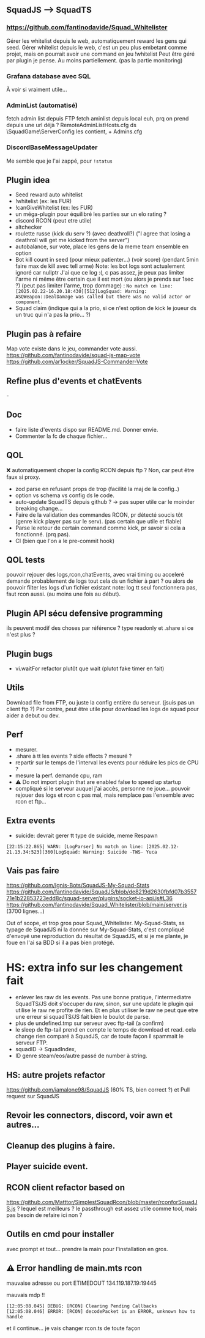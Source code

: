 ## SquadJS --> SquadTS

### https://github.com/fantinodavide/Squad_Whitelister

Gérer les whitelist depuis le web, automatiquement reward les gens qui seed.
Gérer whitelist depuis le web, c'est un peu plus embetant comme projet,
mais on pourrait avoir une command en jeu !whitelist <player> <reason> <duration>
Peut être géré par plugin je pense. Au moins partiellement. (pas la partie monitoring)

### Grafana database avec SQL

À voir si vraiment utile...

### AdminList (automatisé)

fetch admin list depuis FTP
fetch aminlist depuis local
euh, prq on prend depuis une url déjà ?
RemoteAdminListHosts.cfg ds \SquadGame\ServerConfig
les contient, + Admins.cfg

### DiscordBaseMessageUpdater

Me semble que je l'ai zappé, pour `!status`

## Plugin idea

- Seed reward auto whitelist
- !whitelist <player> <reason> <duration> (ex: les FUR)
- !canGiveWhitelist <player> <reason> <duration> (ex: les FUR)
- un méga-plugin pour équilibré les parties sur un elo rating ?
- discord RCON (peut etre utile)
- altchecker
- roulette russe (kick du serv ?) (avec deathroll?) ("I agree that losing a deathroll will get me kicked from the server")
- autobalance, sur vote, place les gens de la meme team ensemble en option
- Bot kill count in seed (pour mieux patienter...) (voir score) (pendant 5min faire max de kill avec tell arme)
  Note: les bot logs sont actualement ignoré car nullptr
  J'ai que ce log :(, c pas assez, je peux pas limiter l'arme ni même être certain que il est mort (ou alors je prends sur 1sec ?) (peut pas limiter l'arme, trop dommage)
  : `No match on line: [2025.02.22-16.20.18:430][512]LogSquad: Warning: ASQWeapon::DealDamage was called but there was no valid actor or component.`
- Squad claim (indique qui a la prio, si ce n'est option de kick le joueur ds un truc qui n'a pas la prio... ?)

## Plugin pas à refaire

Map vote existe dans le jeu, commander vote aussi.
https://github.com/fantinodavide/squad-js-map-vote
https://github.com/ar1ocker/SquadJS-Commander-Vote

## Refine plus d'events et chatEvents

\-

## Doc

- faire liste d'events dispo sur README.md. Donner envie.
- Commenter la fc de chaque fichier...

## QOL

❌ automatiquement choper la config RCON depuis ftp ? Non, car peut être faux si proxy.

- zod parse en refusant props de trop (facilité la maj de la config..)
- option vs schema vs config ds le code.
- auto-update SquadTS depuis github ? -> pas super utile car le moinder breaking change...
- Faire de la validation des commandes RCON, pr détecté soucis tôt (genre kick player pas sur le serv). (pas certain que utile et fiable)
- Parse le retour de certain command comme kick, pr savoir si cela a fonctionné. (prq pas).
- CI (bien que l'on a le pre-commit hook)

## QOL tests

pouvoir rejouer des logs,rcon,chatEvents, avec vrai timing ou acceleré
demande probablement de logs tout cela ds un fichier à part ?
ou alors de pouvoir filter les logs d'un fichier existant
note: log tt seul fonctionnera pas, faut rcon aussi. (au moins une fois
au début).

## Plugin API sécu defensive programming

ils peuvent modif des choses par référence ?
type readonly et .share si ce n'est plus ?

## Plugin bugs

- vi.waitFor refactor plutôt que wait (plutot fake timer en fait)

## Utils

Download file from FTP, ou juste la config entière du serveur. (jsuis pas un client ftp ?)
Par contre, peut être utile pour download les logs de squad pour aider a debut ou dev.

## Perf

- mesurer.
- .share à tt les events ? side effects ? mesuré ?
- repartir sur le temps de l'interval les events pour réduire les pics de CPU ?
- mesure la perf. demande cpu, ram
- ⚠ Do not import plugin that are enabled false to speed up startup
- compliqué si le serveur auquel j'ai accès, personne ne joue...
  pouvoir rejouer des logs et rcon c pas mal, mais remplace pas l'ensemble avec rcon et ftp...

## Extra events

- suicide: devrait gerer tt type de suicide, meme Respawn

```
[22:15:22.865] WARN: [LogParser] No match on line: [2025.02.12-21.13.34:523][360]LogSquad: Warning: Suicide -TWS- Yuca
```

## Vais pas faire

https://github.com/Ignis-Bots/SquadJS-My-Squad-Stats
https://github.com/fantinodavide/SquadJS/blob/de8219d2630fbfd07b355771e1b22853723edd8c/squad-server/plugins/socket-io-api.js#L36
https://github.com/fantinodavide/Squad_Whitelister/blob/main/server.js (3700 lignes...)

Out of scope, et trop gros pour Squad_Whitelister.
My-Squad-Stats, ss typage de SquadJS ni la donnée sur My-Squad-Stats,
c'est compliqué d'envoyé une reproduction du résultat de SquadJS, et si
je me plante, je foue en l'ai sa BDD si il a pas bien protégé.

# HS: extra info sur les changement fait

- enlever les raw ds les events. Pas une bonne pratique, l'intermediatre SquadTS/JS doit s'occuper du raw, sinon, sur
  une update le plugin qui utilise le raw ne profite de rien. Et en plus utiliser le raw ne peut que etre une erreur si
  squadTS/JS fait bien le boulot de parse.
- plus de undefined.tmp sur serveur avec ftp-tail (a confirm)
- le sleep de ftp-tail prend en compte le temps de download et read.
  cela change rien comparé à SquadJS, car de toute façon il spammait le serveur FTP.
- squadID -> SquadIndex,
- ID genre steam/eos/autre passé de number à string.

## HS: autre projets refactor

https://github.com/iamalone98/SquadJS (60% TS, bien correct ?)
et Pull request sur SquadJS

## Revoir les connectors, discord, voir awn et autres...

## Cleanup des plugins à faire.

## Player suicide event.

## RCON client refactor based on

https://github.com/Matttor/SimplestSquadRcon/blob/master/rconforSquadJS.js
? lequel est meilleurs ? le passthrough est assez utile comme tool, mais pas besoin de refaire ici non ?

## Outils en cmd pour installer

avec prompt et tout... prendre la main pour l'installation en gros.

## ⚠ Error handling de main.mts rcon

mauvaise adresse ou port
ETIMEDOUT 134.119.187.19:19445

mauvais mdp !!

```
[12:05:08.045] DEBUG: [RCON] Clearing Pending Callbacks
[12:05:08.046] ERROR: [RCON] decodePacket is an ERROR, unknown how to handle
```

et il continue...
je vais changer rcon.ts de toute façon
